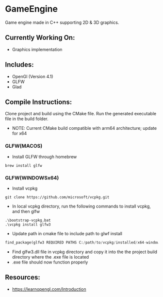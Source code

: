 # GameEngine
Game engine made in C++ supporting 2D & 3D graphics.

## Currently Working On:
- Graphics implementation

## Includes:
- OpenGl (Version 4.1)
- GLFW
- Glad

## Compile Instructions:
Clone project and build using the CMake file. Run the generated executable file in the build folder.
- NOTE: Current CMake build compatible with arm64 architecture; update for x64
### GLFW(MACOS)
- Install GLFW through homebrew
```
brew install glfw
```
### GLFW(WINDOWSx64)
- Install vcpkg
```
git clone https://github.com/microsoft/vcpkg.git
```
- In local vcpkg directory, run the following commands to install vcpkg, and then glfw
```
.\bootstrap-vcpkg.bat
.\vcpkg install glfw3
```
- Update path in cmake file to include path to glwf install
```python
find_package(glfw3 REQUIRED PATHS C:/path/to/vcpkg/installed/x64-windows/share/glfw3 NO_DEFAULT_PATH)
```
- Find glfw3.dll file in vcpkg directory and copy it into the the project build directory where the .exe file is located
- .exe file should now function properly


## Resources:
- https://learnopengl.com/Introduction 


